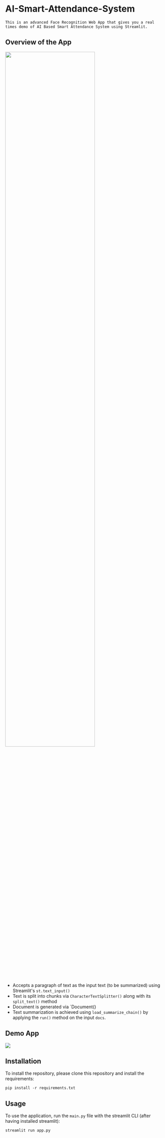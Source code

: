 # AI-Smart-Attendance-System

```
This is an advanced Face Recognition Web App that gives you a real times demo of AI Based Smart Attendance System using Streamlit.
```

## Overview of the App

<img src="langchain-text-summarization.jpg" width="75%">

- Accepts a paragraph of text as the input text (to be summarized) using Streamlit's `st.text_input()`
- Text is split into chunks via `CharacterTextSplitter()` along with its `split_text()` method
- Document is generated via `Document()
- Text summarization is achieved using `load_summarize_chain()` by applying the `run()` method on the input `docs`.

## Demo App

![](https://github.com/Anas436/Text-Summarization-App/blob/main/text.gif)

## Installation

To install the repository, please clone this repository and install the requirements:

```
pip install -r requirements.txt
```

## Usage

To use the application, run the `main.py` file with the streamlit CLI (after having installed streamlit): 

```
streamlit run app.py
```
